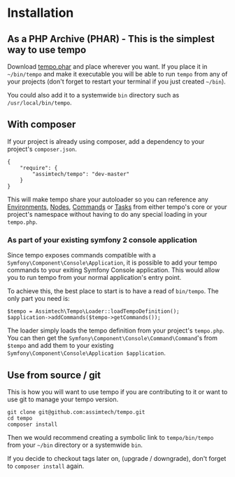 # Installation

## As a PHP Archive (PHAR) - This is the simplest way to use tempo

Download [tempo.phar]() and place wherever you want. If you place it in `~/bin/tempo` and make it executable you will be
able to run `tempo` from any of your projects (don't forget to restart your terminal if you just created `~/bin`).

You could also add it to a systemwide `bin` directory such as `/usr/local/bin/tempo`.


## With composer

If your project is already using composer, add a dependency to your project's `composer.json`.

    {
        "require": {
            "assimtech/tempo": "dev-master"
        }
    }

This will make tempo share your autoloader so you can reference any [Environments](03-Environments.md),
[Nodes](04-Nodes.md), [Commands](05-Commands.md) or [Tasks](06-Tasks.md) from either tempo's core or your project's
namespace without having to do any special loading in your `tempo.php`.


### As part of your existing symfony 2 console application

Since tempo exposes commands compatible with a `Symfony\Component\Console\Application`, it is possible to add your tempo
commands to your exiting Symfony Console application.  This would allow you to run tempo from your normal application's
entry point.

To achieve this, the best place to start is to have a read of `bin/tempo`.  The only part you need is:

    $tempo = Assimtech\Tempo\Loader::loadTempoDefinition();
    $application->addCommands($tempo->getCommands());

The loader simply loads the tempo definition from your project's `tempo.php`.
You can then get the `Symfony\Component\Console\Command\Command`'s from `$tempo`
and add them to your existing `Symfony\Component\Console\Application $application`.


## Use from source / git

This is how you will want to use tempo if you are contributing to it or want to use git to manage your tempo version.

    git clone git@github.com:assimtech/tempo.git
    cd tempo
    composer install

Then we would recommend creating a symbolic link to `tempo/bin/tempo` from your `~/bin` directory or a systemwide `bin`.

If you decide to checkout tags later on, (upgrade / downgrade), don't forget to `composer install` again.
